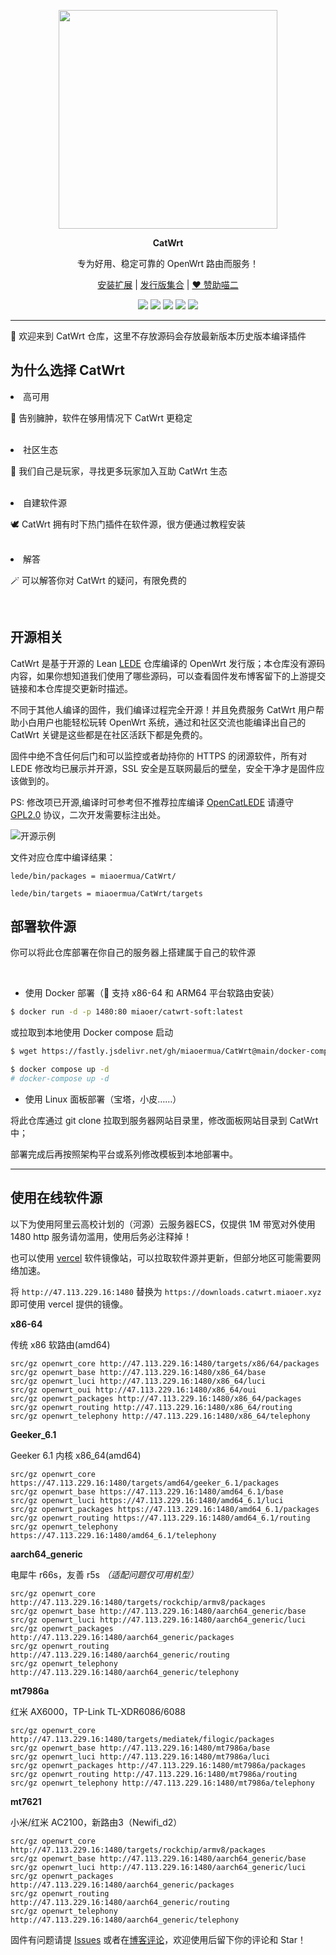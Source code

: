 <p align="center">
<img width="350" src="https://fastly.jsdelivr.net/gh/miaoermua/CatCDN@main/images/CatWrt logo.jpg">
</p>

<p align="center">
<b>CatWrt</b>
</p>

<div align="center">

专为好用、稳定可靠的 OpenWrt 路由而服务！

[安装扩展](https://www.miaoer.xyz/posts/network/catwrt-expand) | [发行版集合](https://www.miaoer.xyz/posts/network/catwrt) | [❤️ 赞助喵二](https://www.miaoer.xyz/sponsor)

[![](https://img.shields.io/badge/blog-@CatWrt.svg)](https://www.miaoer.xyz/network/catwrt)
[![](https://img.shields.io/github/v/release/miaoermua/CatWrt)](https://github.com/miaoermua/CatWrt/releases)
[![](https://img.shields.io/docker/stars/miaoer/catwrt-soft)](https://hub.docker.com/r/miaoer/catwrt-soft)
[![](https://img.shields.io/docker/image-size/miaoer/catwrt-soft)](https://hub.docker.com/r/miaoer/catwrt-soft)
[![](https://img.shields.io/github/last-commit/tensorflow/tensorflow.svg)](https://github.com/miaoermua/CatWrt/commits/main)

</div>

***

🎯 欢迎来到 CatWrt 仓库，这里不存放源码会存放最新版本历史版本编译插件

## 为什么选择 CatWrt

<li>高可用</li>
<p>👋 告别臃肿，软件在够用情况下 CatWrt 更稳定</p><br>

<li>社区生态</li>
<p>🎈 我们自己是玩家，寻找更多玩家加入互助 CatWrt 生态</p><br>

<li>自建软件源</li>
<p>🕊️ CatWrt 拥有时下热门插件在软件源，很方便通过教程安装</p><br>

<li>解答</li>
<p>🪄 可以解答你对 CatWrt 的疑问，有限免费的</p><br>

## 开源相关

CatWrt 是基于开源的 Lean [LEDE](https://github.com/coolsnowwolf/lede) 仓库编译的 OpenWrt 发行版；本仓库没有源码内容，如果你想知道我们使用了哪些源码，可以查看固件发布博客留下的上游提交链接和本仓库提交更新时描述。

不同于其他人编译的固件，我们编译过程完全开源！并且免费服务 CatWrt 用户帮助小白用户也能轻松玩转 OpenWrt 系统，通过和社区交流也能编译出自己的 CatWrt 关键是这些都是在社区活跃下都是免费的。

固件中绝不含任何后门和可以监控或者劫持你的 HTTPS 的闭源软件，所有对 LEDE 修改均已展示并开源，SSL 安全是互联网最后的壁垒，安全干净才是固件应该做到的。


PS: 修改项已开源,编译时可参考但不推荐拉库编译 [OpenCatLEDE](https://github.com/miaoermua/OpenCatLEDE) 请遵守 [GPL2.0](https://github.com/miaoermua/CatWrt/blob/main/COPYING) 协议，二次开发需要标注出处。

![开源示例](https://fastly.jsdelivr.net/gh/miaoermua/CatCDN@main/blog/23-02-28/opensource.jpg)

文件对应仓库中编译结果：

```
lede/bin/packages = miaoermua/CatWrt/

lede/bin/targets = miaoermua/CatWrt/targets
```

## 部署软件源

你可以将此仓库部署在你自己的服务器上搭建属于自己的软件源

<br>

- 使用 Docker 部署（🚀 支持 x86-64 和 ARM64 平台软路由安装）

```bash
$ docker run -d -p 1480:80 miaoer/catwrt-soft:latest
```

或拉取到本地使用 Docker compose 启动

```bash
$ wget https://fastly.jsdelivr.net/gh/miaoermua/CatWrt@main/docker-compose.yml

$ docker compose up -d  
# docker-compose up -d
```

- 使用 Linux 面板部署（宝塔，小皮……）

将此仓库通过 git clone 拉取到服务器网站目录里，修改面板网站目录到 CatWrt 中；

部署完成后再按照架构平台或系列修改模板到本地部署中。

***
## 使用在线软件源

以下为使用阿里云高校计划的（河源）云服务器ECS，仅提供 1M 带宽对外使用 1480 http 服务请勿滥用，使用后务必注释掉！

也可以使用 [vercel](https://vercel.com) 软件镜像站，可以拉取软件源并更新，但部分地区可能需要网络加速。

将 `http://47.113.229.16:1480` 替换为 `https://downloads.catwrt.miaoer.xyz` 即可使用 vercel 提供的镜像。

**x86-64**

传统 x86 软路由(amd64)

```mirrors
src/gz openwrt_core http://47.113.229.16:1480/targets/x86/64/packages
src/gz openwrt_base http://47.113.229.16:1480/x86_64/base
src/gz openwrt_luci http://47.113.229.16:1480/x86_64/luci
src/gz openwrt_oui http://47.113.229.16:1480/x86_64/oui
src/gz openwrt_packages http://47.113.229.16:1480/x86_64/packages
src/gz openwrt_routing http://47.113.229.16:1480/x86_64/routing
src/gz openwrt_telephony http://47.113.229.16:1480/x86_64/telephony
```

**Geeker_6.1**

Geeker 6.1 内核 x86_64(amd64)

```mirrors
src/gz openwrt_core https://47.113.229.16:1480/targets/amd64/geeker_6.1/packages
src/gz openwrt_base https://47.113.229.16:1480/amd64_6.1/base
src/gz openwrt_luci https://47.113.229.16:1480/amd64_6.1/luci
src/gz openwrt_packages https://47.113.229.16:1480/amd64_6.1/packages
src/gz openwrt_routing https://47.113.229.16:1480/amd64_6.1/routing
src/gz openwrt_telephony https://47.113.229.16:1480/amd64_6.1/telephony
```


**aarch64_generic**

电犀牛 r66s，友善 r5s *（适配问题仅可用机型）*

```mirrors
src/gz openwrt_core http://47.113.229.16:1480/targets/rockchip/armv8/packages
src/gz openwrt_base http://47.113.229.16:1480/aarch64_generic/base
src/gz openwrt_luci http://47.113.229.16:1480/aarch64_generic/luci
src/gz openwrt_packages http://47.113.229.16:1480/aarch64_generic/packages
src/gz openwrt_routing http://47.113.229.16:1480/aarch64_generic/routing
src/gz openwrt_telephony http://47.113.229.16:1480/aarch64_generic/telephony
```

**mt7986a**

红米 AX6000，TP-Link TL-XDR6086/6088

```mirrors
src/gz openwrt_core http://47.113.229.16:1480/targets/mediatek/filogic/packages
src/gz openwrt_base http://47.113.229.16:1480/mt7986a/base
src/gz openwrt_luci http://47.113.229.16:1480/mt7986a/luci
src/gz openwrt_packages http://47.113.229.16:1480/mt7986a/packages
src/gz openwrt_routing http://47.113.229.16:1480/mt7986a/routing
src/gz openwrt_telephony http://47.113.229.16:1480/mt7986a/telephony
```

**mt7621**

小米/红米 AC2100，新路由3（Newifi_d2）

```mirrors
src/gz openwrt_core http://47.113.229.16:1480/targets/rockchip/armv8/packages
src/gz openwrt_base http://47.113.229.16:1480/aarch64_generic/base
src/gz openwrt_luci http://47.113.229.16:1480/aarch64_generic/luci
src/gz openwrt_packages http://47.113.229.16:1480/aarch64_generic/packages
src/gz openwrt_routing http://47.113.229.16:1480/aarch64_generic/routing
src/gz openwrt_telephony http://47.113.229.16:1480/aarch64_generic/telephony
```

固件有问题请提 [Issues](https://github.com/miaoermua/CatWrt/issues/new/choose) 或者在[博客评论](https://www.miaoer.xyz)，欢迎使用后留下你的评论和 Star！